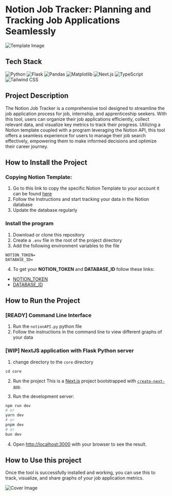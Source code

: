 # Notion Job Tracker: Planning and Tracking Job Applications Seamlessly

![Template Image](https://s3.us-west-2.amazonaws.com/public.notion-static.com/template/b89bd3b4-0075-4d67-9dc0-415d509ccaef/1710682724548/desktop.jpg)

## Tech Stack
![Python](https://img.shields.io/badge/Python-3.8-blue)
![Flask](https://img.shields.io/badge/Flask-1.1.4-blue)
![Pandas](https://img.shields.io/badge/Pandas-1.3.3-blue)
![Matplotlib](https://img.shields.io/badge/Matplotlib-3.4.3-blue)
![Next.js](https://img.shields.io/badge/Next.js-12.0.5-blue)
![TypeScript](https://img.shields.io/badge/TypeScript-4.5.4-blue)
![Tailwind CSS](https://img.shields.io/badge/Tailwind_CSS-2.2.19-blue)


## Project Description

The Notion Job Tracker is a comprehensive tool designed to streamline the job application process for job, internship, and apprenticeship seekers. With this tool, users can organize their job applications efficiently, collect relevant data, and visualize key metrics to track their progress. Utilizing a Notion template coupled with a program leveraging the Notion API, this tool offers a seamless experience for users to manage their job search effectively, empowering them to make informed decisions and optimize their career journey.

## How to Install the Project

### Copying Notion Template:
1. Go to this link to copy the specific Notion Template to your account it can be found [here](https://prairie-cacao-b6a.notion.site/Job-Application-Tracker-6578e1d369974fe789c0d07557306bee?pvs=4)
2. Follow the Instructions and start tracking your data in the Notion database
3. Update the database regularly

### Install the program
1. Download or clone this repository
2. Create a `.env` file in the root of the project directory
3. Add the following environment variables to the file 
```
NOTION_TOKEN=
DATABASE_ID=
```
4. To get your **NOTION_TOKEN** and **DATABASE_ID** follow these links:
- [NOTION_TOKEN](https://developers.notion.com/reference/create-a-token)
- [DATABASE_ID](https://stackoverflow.com/questions/67728038/where-to-find-database-id-for-my-database-in-notion)

## How to Run the Project

### [READY] Command Line Interface
1. Run the `notionAPI.py` python file
2. Follow the instructions in the command line to view different graphs of your data

### [WIP] NextJS application with Flask Python server
1. change directory to the `core` directory
```
cd core
```
2. Run the project
This is a [Next.js](https://nextjs.org/) project bootstrapped with [`create-next-app`](https://github.com/vercel/next.js/tree/canary/packages/create-next-app).

3. Run the development server:

```bash
npm run dev
# or
yarn dev
# or
pnpm dev
# or
bun dev
```
4. Open [http://localhost:3000](http://localhost:3000) with your browser to see the result.


## How to Use this project
Once the tool is successfully installed and working, you can use this to track, visualize, and share graphs of your job application metrics.


![Cover Image](https://schuylergood.com/static/media/NotionV2.06844d085c9b993eed03.png)
